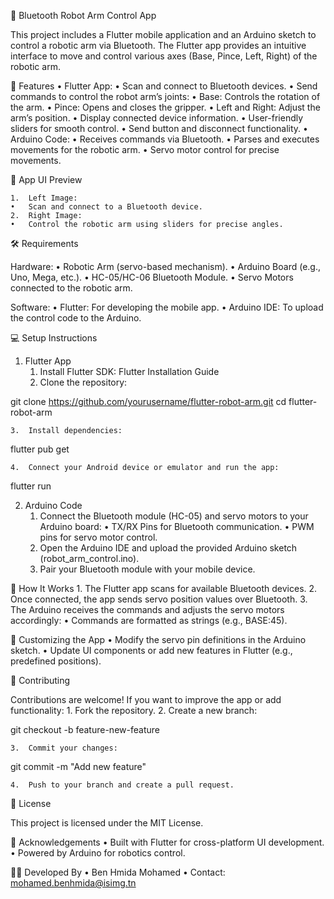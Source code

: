  
🤖 Bluetooth Robot Arm Control App

This project includes a Flutter mobile application and an Arduino sketch to control a robotic arm via Bluetooth. The Flutter app provides an intuitive interface to move and control various axes (Base, Pince, Left, Right) of the robotic arm.

🚀 Features
	•	Flutter App:
	•	Scan and connect to Bluetooth devices.
	•	Send commands to control the robot arm’s joints:
	•	Base: Controls the rotation of the arm.
	•	Pince: Opens and closes the gripper.
	•	Left and Right: Adjust the arm’s position.
	•	Display connected device information.
	•	User-friendly sliders for smooth control.
	•	Send button and disconnect functionality.
	•	Arduino Code:
	•	Receives commands via Bluetooth.
	•	Parses and executes movements for the robotic arm.
	•	Servo motor control for precise movements.

📱 App UI Preview

	1.	Left Image:
	•	Scan and connect to a Bluetooth device.
	2.	Right Image:
	•	Control the robotic arm using sliders for precise angles.

🛠️ Requirements

Hardware:
	•	Robotic Arm (servo-based mechanism).
	•	Arduino Board (e.g., Uno, Mega, etc.).
	•	HC-05/HC-06 Bluetooth Module.
	•	Servo Motors connected to the robotic arm.

Software:
	•	Flutter: For developing the mobile app.
	•	Arduino IDE: To upload the control code to the Arduino.

💻 Setup Instructions

1. Flutter App
	1.	Install Flutter SDK: Flutter Installation Guide
	2.	Clone the repository:

git clone https://github.com/yourusername/flutter-robot-arm.git
cd flutter-robot-arm


	3.	Install dependencies:

flutter pub get


	4.	Connect your Android device or emulator and run the app:

flutter run

2. Arduino Code
	1.	Connect the Bluetooth module (HC-05) and servo motors to your Arduino board:
	•	TX/RX Pins for Bluetooth communication.
	•	PWM pins for servo motor control.
	2.	Open the Arduino IDE and upload the provided Arduino sketch (robot_arm_control.ino).
	3.	Pair your Bluetooth module with your mobile device.

📡 How It Works
	1.	The Flutter app scans for available Bluetooth devices.
	2.	Once connected, the app sends servo position values over Bluetooth.
	3.	The Arduino receives the commands and adjusts the servo motors accordingly:
	•	Commands are formatted as strings (e.g., BASE:45).

🔧 Customizing the App
	•	Modify the servo pin definitions in the Arduino sketch.
	•	Update UI components or add new features in Flutter (e.g., predefined positions).

🤝 Contributing

Contributions are welcome! If you want to improve the app or add functionality:
	1.	Fork the repository.
	2.	Create a new branch:

git checkout -b feature-new-feature


	3.	Commit your changes:

git commit -m "Add new feature"


	4.	Push to your branch and create a pull request.

📜 License

This project is licensed under the MIT License.

🎉 Acknowledgements
	•	Built with Flutter for cross-platform UI development.
	•	Powered by Arduino for robotics control.

👨‍💻 Developed By
	•	Ben Hmida Mohamed
	•	Contact: mohamed.benhmida@isimg.tn
 